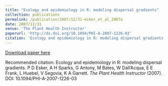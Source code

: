 ```yaml
---
title: "Ecology and epidemiology in R: modeling dispersal gradients"
collection: publications
permalink: /publication/2007/12/31-esker_et_al_2007a
date: 2007/12/31
venue: 'The Plant Health Instructor'
paperurl: 'http://dx.doi.org/10.1094/PHI-A-2007-1226-03'
citation: 'Ecology and epidemiology in R: modeling dispersal gradients. P D Esker, A H Sparks, G Antony, M Bates, W Dall’Acqua, E E Frank, L Huebel, V Segovia, K A Garrett. <i>The Plant Health Instructor</i> (2007). DOI: 10.1094/PHI-A-2007-1226-03'
---
```

[Download paper here](http://dx.doi.org/10.1094/PHI-A-2007-1226-03)

Recommended citation: Ecology and epidemiology in R: modeling dispersal gradients. P D Esker, A H Sparks, G Antony, M Bates, W Dall’Acqua, E E Frank, L Huebel, V Segovia, K A Garrett. <i>The Plant Health Instructor</i> (2007). DOI: 10.1094/PHI-A-2007-1226-03